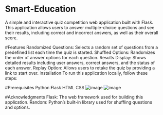 # Smart-Education
A simple and interactive quiz competition web application built with Flask. This application allows users to answer multiple-choice questions and see their results, including correct and incorrect answers, as well as their overall score.

#Features
Randomized Questions: Selects a random set of questions from a predefined list each time the quiz is started.
Shuffled Options: Randomizes the order of answer options for each question.
Results Display: Shows detailed results including user answers, correct answers, and the status of each answer.
Replay Option: Allows users to retake the quiz by providing a link to start over.
Installation
To run this application locally, follow these steps:

#Prerequisites
Python 
Flask
HTML
CSS
![image](https://github.com/user-attachments/assets/14426b1b-1304-4ae5-b47c-a9b1e65a36ff)
![image](https://github.com/user-attachments/assets/c956f29d-00af-4f36-b3b9-d2d312dfee81)

#Acknowledgments
Flask: The web framework used for building this application.
Random: Python’s built-in library used for shuffling questions and options.
